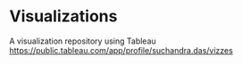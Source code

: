 # Visualizations
A visualization repository using Tableau
https://public.tableau.com/app/profile/suchandra.das/vizzes
